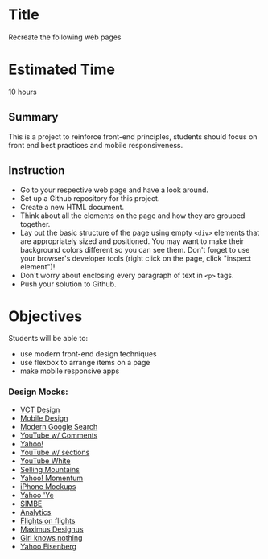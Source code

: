 # Title
Recreate the following web pages

# Estimated Time
10 hours

## Summary
This is a project to reinforce front-end principles, students should focus on front end best practices and mobile responsiveness.

## Instruction
* Go to your respective web page and have a look around.
* Set up a Github repository for this project.
* Create a new HTML document.
* Think about all the elements on the page and how they are grouped together.
* Lay out the basic structure of the page using empty `<div>` elements that are appropriately sized and positioned. You may want to make their background colors different so you can see them. Don't forget to use your browser's developer tools (right click on the page, click "inspect element")!
* Don't worry about enclosing every paragraph of text in `<p>` tags.
* Push your solution to Github.

# Objectives
Students will be able to:
- use modern front-end design techniques
- use flexbox to arrange items on a page
- make mobile responsive apps

### Design Mocks:

- [VCT Design](https://d13yacurqjgara.cloudfront.net/users/267247/screenshots/1427991/attachments/209679/home_fullview.png)
- [Mobile Design](https://d13yacurqjgara.cloudfront.net/users/16986/screenshots/2200438/contacts.png)
- [Modern Google Search](https://d13yacurqjgara.cloudfront.net/users/30252/screenshots/1328775/attachments/187275/Google_redesign_HD.png)
- [YouTube w/ Comments](https://d13yacurqjgara.cloudfront.net/users/58283/screenshots/1517279/attachments/229027/Videopage_fullsize.png)
- [Yahoo!](https://d13yacurqjgara.cloudfront.net/users/74431/screenshots/965673/attachments/110708/yahoo_redesign.png)
- [YouTube w/ sections](https://d13yacurqjgara.cloudfront.net/users/30252/screenshots/1338727/attachments/189488/Youtube_redesign_HD.png)
- [YouTube White](https://d13yacurqjgara.cloudfront.net/users/148670/screenshots/1568252/attachments/241117/full-size-guide.jpg)
- [Selling Mountains](https://d13yacurqjgara.cloudfront.net/users/30252/screenshots/2346481/attachments/448473/desktop_hd.png)
- [Yahoo! Momentum](https://d13yacurqjgara.cloudfront.net/users/2070/screenshots/967914/attachments/111162/homepage.jpg)
- [iPhone Mockups](https://d13yacurqjgara.cloudfront.net/users/31536/screenshots/1721387/attachments/276268/Real-Pixels.png)
- [Yahoo 'Ye](https://d13yacurqjgara.cloudfront.net/users/3132/screenshots/963248/attachments/110181/Homepage.jpg)
- [SIMBE](https://d13yacurqjgara.cloudfront.net/users/87643/screenshots/750849/attachments/73010/Version_1.png)
- [Analytics](https://s3.amazonaws.com/f.cl.ly/items/3h1P06181Q0u2y0T2l1c/charts.png?v=ee5d2f7c)
- [Flights on flights](https://s3.amazonaws.com/f.cl.ly/items/1Q471c1T0X0v2z1w3n0F/list-ui.png?v=720e73ce)
- [Maximus Designus](https://d13yacurqjgara.cloudfront.net/users/78637/screenshots/989864/attachments/115780/Flat_Roman_Typeface___UI_Bigger.jpg)
- [Girl knows nothing](https://d13yacurqjgara.cloudfront.net/users/165589/screenshots/947782/attachments/107093/flat-ui.png)
- [Yahoo Eisenberg](https://d13yacurqjgara.cloudfront.net/users/308295/screenshots/1086897/attachments/135460/yahoo_redesign.jpg)
